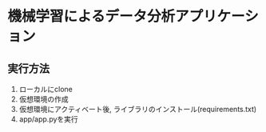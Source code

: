 # 機械学習によるデータ分析アプリケーション
## 実行方法
1. ローカルにclone
2. 仮想環境の作成
3. 仮想環境にアクティベート後, ライブラリのインストール(requirements.txt)
4. app/app.pyを実行
